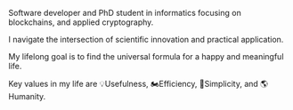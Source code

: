<!--
**stanbar/stanbar** is a ✨ _special_ ✨ repository because its `README.md` (this file) appears on your GitHub profile.

Here are some ideas to get you started:

- 🔭 I’m currently working on ...
- 🌱 I’m currently learning ...
- 👯 I’m looking to collaborate on ...
- 🤔 I’m looking for help with ...
- 💬 Ask me about ...
- 📫 How to reach me: ...
- 😄 Pronouns: ...
- ⚡ Fun fact: ...
-->

Software developer and PhD student in informatics focusing on blockchains, and applied cryptography.

I navigate the intersection of scientific innovation and practical application.

My lifelong goal is to find the universal formula for a happy and meaningful life.

Key values in my life are 💡Usefulness, 🏍️Efficiency, 🍎Simplicity, and 🌎Humanity.
